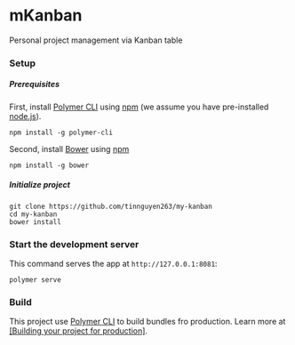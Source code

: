 # mKanban

Personal project management via Kanban table

### Setup

##### Prerequisites

First, install [Polymer CLI](https://github.com/Polymer/polymer-cli) using
[npm](https://www.npmjs.com) (we assume you have pre-installed [node.js](https://nodejs.org)).

    npm install -g polymer-cli

Second, install [Bower](https://bower.io/) using [npm](https://www.npmjs.com)

    npm install -g bower

##### Initialize project

    git clone https://github.com/tinnguyen263/my-kanban
    cd my-kanban
    bower install

### Start the development server

This command serves the app at `http://127.0.0.1:8081`:

    polymer serve

### Build

This project use [Polymer CLI](https://github.com/Polymer/polymer-cli) to build bundles fro production. Learn more at [[Building your project for production]](https://www.polymer-project.org/2.0/toolbox/build-for-production).

